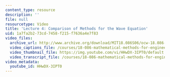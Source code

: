 ```yaml
---
content_type: resource
description: ''
file: null
resourcetype: Video
title: 'Lecture 4: Comparison of Methods for the Wave Equation'
uid: 1a7fa2b2-73cd-7458-f215-f7636a4e7f83
video_files:
  archive_url: http://www.archive.org/download/MIT18.086S06/ocw-18.086-15feb2006-220k.mp4
  video_captions_file: /courses/18-086-mathematical-methods-for-engineers-ii-spring-2006/ab9a5e3cbab551b2af8a05f6b8a8ad55_HHwDX-3IPT0.vtt
  video_thumbnail_file: https://img.youtube.com/vi/HHwDX-3IPT0/default.jpg
  video_transcript_file: /courses/18-086-mathematical-methods-for-engineers-ii-spring-2006/3c62a2231c01cf3f1e1f62d230ece440_HHwDX-3IPT0.pdf
video_metadata:
  youtube_id: HHwDX-3IPT0
---
```

